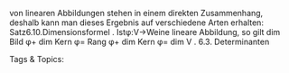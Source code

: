von linearen Abbildungen stehen in einem direkten Zusammenhang, deshalb kann man dieses Ergebnis
auf verschiedene Arten erhalten:
Satz6.10.Dimensionsformel . Istφ:V→Weine lineare Abbildung, so gilt
dim Bild φ+ dim Kern φ= Rang φ+ dim Kern φ= dim V .
6.3. Determinanten

   Tags & Topics:
   